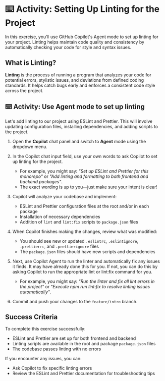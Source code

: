 # :keyboard: Activity: Setting Up Linting for the Project

In this exercise, you'll use GitHub Copilot's Agent mode to set up linting for your project. Linting helps maintain code quality and consistency by automatically checking your code for style and syntax issues.

## What is Linting?

**Linting** is the process of running a program that analyzes your code for potential errors, stylistic issues, and deviations from defined coding standards. It helps catch bugs early and enforces a consistent code style across the project.

## :keyboard: Activity: Use Agent mode to set up linting

Let's add linting to our project using ESLint and Prettier. This will involve updating configuration files, installing dependencies, and adding scripts to the project.

1. Open the **Copilot** chat panel and switch to **Agent** mode using the dropdown menu.

1. In the Copilot chat input field, use your own words to ask Copilot to set up linting for the project.
   - For example, you might say: _"Set up ESLint and Prettier for this monorepo"_ or _"Add linting and formatting to both frontend and backend packages"_.
   - The exact wording is up to you—just make sure your intent is clear!

1. Copilot will analyze your codebase and implement:
   - ESLint and Prettier configuration files at the root and/or in each package
   - Installation of necessary dependencies
   - Addition of `lint` and `lint:fix` scripts to `package.json` files

1. When Copilot finishes making the changes, review what was modified:
   - You should see new or updated `.eslintrc`, `.eslintignore`, `.prettierrc`, and `.prettierignore` files
   - The `package.json` files should have new scripts and dependencies

1. Next, use Copilot Agent to run the linter and automatically fix any issues it finds. It may have already done this for you. If not, you can do this by asking Copilot to run the appropriate lint or lint:fix command for you.
   - For example, you might say: _"Run the linter and fix all lint errors in the project"_ or _"Execute npm run lint:fix to resolve linting issues automatically"_.

1. Commit and push your changes to the `feature/intro` branch.

## Success Criteria

To complete this exercise successfully:

- ESLint and Prettier are set up for both frontend and backend
- Linting scripts are available in the root and package `package.json` files
- The codebase passes linting with no errors

If you encounter any issues, you can:

- Ask Copilot to fix specific linting errors
- Review the ESLint and Prettier documentation for troubleshooting tips
